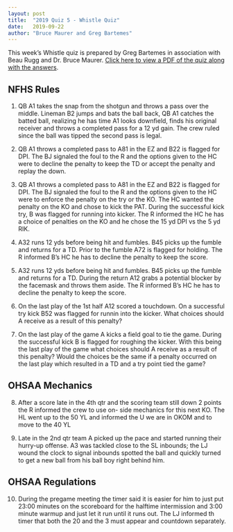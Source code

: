 ```yaml
---
layout: post
title:  "2019 Quiz 5 - Whistle Quiz"
date:   2019-09-22
author: "Bruce Maurer and Greg Bartemes"
---
```


This week’s Whistle quiz is prepared by Greg Bartemes in association with Beau Rugg
and Dr. Bruce Maurer. [Click here to view a PDF of the quiz along with the
answers](https://storage.googleapis.com/ohsaa-websites/quizzes/2019/2019-quiz-5.pdf).

<!--more-->

## NFHS Rules

1. QB A1 takes the snap from the shotgun and throws a pass over the middle.
   Lineman B2 jumps and bats the ball back, QB A1 catches the batted ball,
realizing he has time A1 looks downfield, finds his original receiver and throws
a completed pass for a 12 yd gain. The crew ruled since the ball was tipped the
second pass is legal.

2. QB A1 throws a completed pass to A81 in the EZ and B22 is flagged for DPI.
   The BJ signaled the foul to the R and the options given to the HC were to
decline the penalty to keep the TD or accept the penalty and replay the down.

3. QB A1 throws a completed pass to A81 in the EZ and B22 is flagged for DPI.
   The BJ signaled the foul to the R and the options given to the HC were to
enforce the penalty on the try or the KO. The HC wanted the penalty on the KO
and chose to kick the PAT. During the successful kick try, B was flagged for
running into kicker. The R informed the HC he has a choice of penalties on the
KO and he chose the 15 yd DPI vs the 5 yd RIK.

4. A32 runs 12 yds before being hit and fumbles. B45 picks up the fumble and
   returns for a TD. Prior to the fumble A72 is flagged for holding. The R
informed B’s HC he has to decline the penalty to keep the score.

5. A32 runs 12 yds before being hit and fumbles. B45 picks up the fumble and
   returns for a TD. During the return A12 grabs a potential blocker by the
facemask and throws them aside. The R informed B’s HC he has to decline the
penalty to keep the score.

6. On the last play of the 1st half A12 scored a touchdown. On a successful try
   kick B52 was flagged for runnin into the kicker. What choices should A
receive as a result of this penalty? 

7. On the last play of the game A kicks a field goal to tie the game. During the
   successful kick B is flagged for roughing the kicker. With this being the
last play of the game what choices should A receive as a result of this penalty?
Would the choices be the same if a penalty occurred on the last play which
resulted in a TD and a try point tied the game?

## OHSAA Mechanics

8. After a score late in the 4th qtr and the scoring team still down 2 points
   the R informed the crew to use on- side mechanics for this next KO. The HL
went up to the 50 YL and informed the U we are in OKOM and to move to the 40 YL

9. Late in the 2nd qtr team A picked up the pace and started running their
   hurry-up offense. A3 was tackled close to the SL inbounds; the LJ wound the
clock to signal inbounds spotted the ball and quickly turned to get a new ball
from his ball boy right behind him. 

## OHSAA Regulations

10. During the pregame meeting the timer said it is easier for him to just put
    23:00 minutes on the scoreboard for the halftime intermission and 3:00
minute warmup and just let it run until it runs out. The LJ informed th timer
that both the 20 and the 3 must appear and countdown separately.
